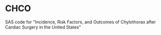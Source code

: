 # CHCO
SAS code for "Incidence, Risk Factors, and Outcomes of Chylothorax after Cardiac Surgery in the United States"
